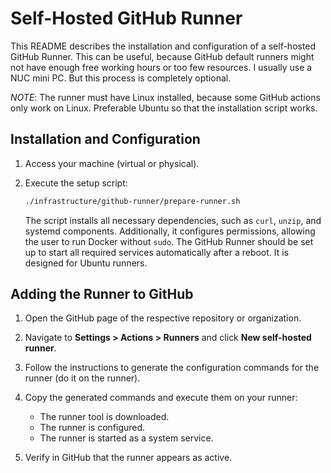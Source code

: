 # Self-Hosted GitHub Runner  

This README describes the installation and configuration of a self-hosted GitHub Runner. This can be useful, because GitHub default runners might not have enough free working hours or too few resources. I usually use a NUC mini PC. But this process is completely optional.

_NOTE_: The runner must have Linux installed, because some GitHub actions only work on Linux. Preferable Ubuntu so that the installation script works.

## Installation and Configuration  

1. Access your machine (virtual or physical). 

2. Execute the setup script:  
   ```bash
   ./infrastructure/github-runner/prepare-runner.sh
   ```  

   The script installs all necessary dependencies, such as `curl`, `unzip`, and systemd components. Additionally, it configures permissions, allowing the user to run Docker without `sudo`. The GitHub Runner should be set up to start all required services automatically after a reboot. It is designed for Ubuntu runners. 

## Adding the Runner to GitHub  

1. Open the GitHub page of the respective repository or organization.  

2. Navigate to **Settings > Actions > Runners** and click **New self-hosted runner**.  

3. Follow the instructions to generate the configuration commands for the runner (do it on the runner).  

4. Copy the generated commands and execute them on your runner:  
   - The runner tool is downloaded.  
   - The runner is configured.  
   - The runner is started as a system service.  

5. Verify in GitHub that the runner appears as active.   
